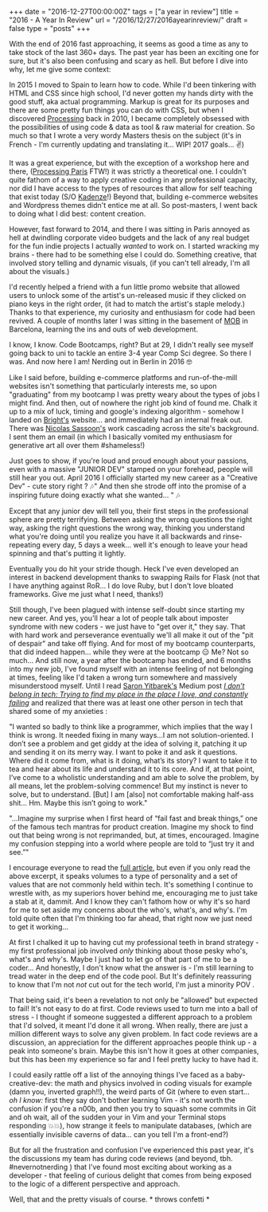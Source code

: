 +++
date = "2016-12-27T00:00:00Z"
tags = ["a year in review"]
title = "2016 - A Year In Review"
url = "/2016/12/27/2016ayearinreview/"
draft = false
type = "posts"
+++

With the end of 2016 fast approaching, it seems as good a time as any to take stock of the last 360+ days. The past year has been an exciting one for sure, but it's also been confusing and scary as hell. But before I dive into why, let me give some context:

In 2015 I moved to Spain to learn how to code. While I'd been tinkering with HTML and CSS since high school, I'd never gotten my hands dirty with the good stuff, aka actual programming. Markup is great for its purposes and there are some pretty fun things you can do with CSS, but when I discovered [Processing](https://processing.org/) back in 2010, I became completely obsessed with the possibilities of using code & data as tool & raw material for creation. So much so that I wrote a very wordy Masters thesis on the subject (it's in French - I'm currently updating and translating it... WIP! 2017 goals... ✌️)

It was a great experience, but with the exception of a workshop here and there, ([Processing Paris](http://www.processingparis.org/) FTW!) it was strictly a theoretical one. I couldn't quite fathom of a way to apply creative coding in any professional capacity, nor did I have access to the types of resources that allow for self teaching that exist today (S/O [Kadenze](https://www.kadenze.com/)!) Beyond that, building e-commerce websites and Wordpress themes didn't entice me at all. So post-masters, I went back to doing what I did best: content creation.

However, fast forward to 2014, and there I was sitting in Paris annoyed as hell at dwindling corporate video budgets and the lack of any real budget for the fun indie projects I actually _wanted_ to work on. I started wracking my brains - there had to be something else I could do. Something creative, that involved story telling and dynamic visuals, (if you can't tell already, I'm all about the visuals.)

I'd recently helped a friend with a fun little promo website that allowed users to unlock some of the artist's un-released music if they clicked on piano keys in the right order, (it had to match the artist's staple melody.) Thanks to that experience, my curiosity and enthusiasm for code had been revived. A couple of months later I was sitting in the basement of [MOB](http://www.mob-barcelona.com/) in Barcelona, learning the ins and outs of web development.

I know, I know. Code Bootcamps, right? But at 29, I didn't really see myself going back to uni to tackle an entire 3-4 year Comp Sci degree. So there I was. And now here I am! Nerding out in Berlin in 2016 🤓  

Like I said before, building e-commerce platforms and run-of-the-mill websites isn't something that particularly interests me, so upon "graduating" from my bootcamp I was pretty weary about the types of jobs I might find. And then, out of nowhere the right job kind of found me. Chalk it up to a mix of luck, timing and google's indexing algorithm - somehow I landed on [Bright's](https://brightfor.me/) website... and immediately had an internal freak out. There was [Nicolas Sassoon's](http://nicolassassoon.com/) work cascading across the site's background. I sent them an email (in which I basically vomited my enthusiasm for generative art all over them #shameless!)

Just goes to show, if you're loud and proud enough about your passions, even with a massive "JUNIOR DEV" stamped on your forehead, people will still hear you out. April 2016 I officially started my new career as a "Creative Dev" - cute story right ? 🎶" And then she strode off into the promise of a inspiring future doing exactly what she wanted... " 🎶

Except that any junior dev will tell you, their first steps in the professional sphere are pretty terrifying. Between asking the wrong questions the right way, asking the right questions the wrong way, thinking you understand what you're doing until you realize you have it all backwards and rinse-repeating every day, 5 days a week... well it's enough to leave your head spinning and that's putting it lightly.

Eventually you do hit your stride though. Heck I've even developed an interest in backend development thanks to swapping Rails for Flask (not that I have anything against RoR... I do love Ruby, but I don't love bloated frameworks. Give me just what I need, thanks!)

Still though, I've been plagued with intense self-doubt since starting my new career.  And yes, you'll hear a lot of people talk about imposter syndrome with new coders - we just have to "get over it," they say. That with hard work and perseverance eventually we'll all make it out of the "pit of despair" and take off flying. And for most of my bootcamp counterparts, that did indeed happen... while they were at the bootcamp 😑 Me? Not so much... And still now, a year after the bootcamp has ended, and 6 months into my new job, I've found myself with an intense feeling of not belonging at times, feeling like I'd taken a wrong turn somewhere and massively misunderstood myself.  Until I read [Saron Yitbarek's](https://twitter.com/saronyitbarek) Medium post [_I don’t belong in tech: Trying to find my place in the place I love, and constantly failing_](https://medium.com/startup-grind/i-dont-belong-in-tech-3d73d8fd6f34#.15kmvaomt) and realized that there was at least one other person in tech that shared some of my anxieties :

>
"I wanted so badly to think like a programmer, which implies that the way I think is wrong. It needed fixing in many ways...I am not solution-oriented. I don’t see a problem and get giddy at the idea of solving it, patching it up and sending it on its merry way. I want to poke it and ask it questions. Where did it come from, what is it doing, what’s its story? I want to take it to tea and hear about its life and understand it to its core. And if, at that point, I’ve come to a wholistic understanding and am able to solve the problem, by all means, let the problem-solving commence! But my instinct is never to solve, but to understand. [But] I am [also] not comfortable making half-ass shit... Hm. Maybe this isn’t going to work."

>
"...Imagine my surprise when I first heard of “fail fast and break things,” one of the famous tech mantras for product creation. Imagine my shock to find out that being wrong is not reprimanded, but, at times, encouraged. Imagine my confusion stepping into a world where people are told to “just try it and see.”"

I encourage everyone to read the [full article](https://medium.com/startup-grind/i-dont-belong-in-tech-3d73d8fd6f34#.44yplsihm), but even if you only read the above excerpt, it speaks volumes to a type of personality and a set of values that are not commonly held within tech. It's something I continue to wrestle with, as my superiors hover behind me, encouraging me to just take a stab at it, dammit. And I know they can't fathom how or why it's so hard for me to set aside my concerns about the who's, what's, and why's. I'm told quite often that I'm thinking too far ahead, that right now we just need to get it working...

At first I chalked it up to having cut my professional teeth in brand strategy - my first professional job involved _only_ thinking about those pesky who's, what's and why's. Maybe I just had to let go of that part of me to be a coder... And honestly, I don't know what the answer is - I'm still learning to tread water in the deep end of the code pool. But It's definitely reassuring to know that I'm not _not_ cut out for the tech world, I'm just a minority POV .

That being said, it's been a revelation to not only be "allowed" but expected to fail! It's not easy to do at first. Code reviews used to turn me into a ball of stress - I thought if someone suggested a different approach to a problem that I'd solved, it meant I'd done it all wrong. When really, there are just a million different ways to solve any given problem. In fact code reviews are a discussion, an appreciation for the different approaches people think up - a peak into someone's brain. Maybe this isn't how it goes at other companies, but this has been my experience so far and I feel pretty lucky to have had it.

I could easily rattle off a list of the annoying things I've faced as a baby-creative-dev:  the math and physics involved in coding visuals for example (damn you, inverted graph!!), the weird parts of Git (where to even start... _oh I know:_ first they say don't bother learning Vim - it's not worth the confusion if you're a n00b, and then you try to squash some commits in Git and oh wait, all of the sudden your in Vim and your Terminal stops responding 💥💥), how strange it feels to manipulate databases, (which are essentially invisible caverns of data... can you tell I'm a front-end?)

But for all the frustration and confusion I've experienced this past year,  it's the discussions my team has during code reviews (and beyond, tbh. #nevernotnerding ) that I've found most exciting about working as a developer - that feeling of curious delight that comes from being exposed to the logic of a different perspective and approach.

Well, that and the pretty visuals of course. * throws confetti *
